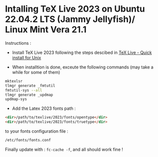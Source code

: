 # Intalling TeX Live 2023 on Ubuntu 22.04.2 LTS (Jammy Jellyfish)/ Linux Mint Vera 21.1

Instructions :

- Install TeX Live 2023 following the steps descibed in [TeX Live - Quick install for Unix](https://www.tug.org/texlive/quickinstall.html)

- When installtion is done, exceute the following commands (may take a while for some of them)

```bash
mktexlsr
tlmgr generate _fmtutil
fmtutil-sys --all
tlmgr generate _updmap
updmap-sys
```
- Add the Latex 2023 fonts path :

```html
<dir>/path/to/texlive/2023/fonts/opentype</dir>
<dir>/path/to/texlive/2023/fonts/truetype</dir>
```
to your fonts configuration file :

```html
/etc/fonts/fonts.conf
```

Finally update with : `fc-cache -f`, and all should work fine !


